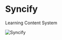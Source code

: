 # Syncify
Learning Content System

![Syncify](https://www.kingcastro.com/wp-content/uploads/2021/10/Connectify.us-3.jpg)
